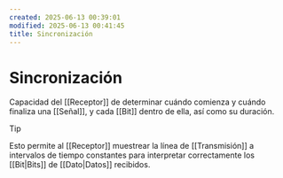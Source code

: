 ```yaml
---
created: 2025-06-13 00:39:01
modified: 2025-06-13 00:41:45
title: Sincronización
---
```


# Sincronización

Capacidad del [[Receptor]] de determinar cuándo comienza y cuándo finaliza una [[Señal]], y cada [[Bit]] dentro de ella, así como su duración.

> [!tip]
> Esto permite al [[Receptor]] muestrear la línea de [[Transmisión]] a intervalos de tiempo constantes para interpretar correctamente los [[Bit|Bits]] de [[Dato|Datos]] recibidos.
